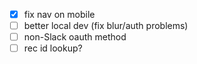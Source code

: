 - [x] fix nav on mobile
- [ ] better local dev (fix blur/auth problems)
- [ ] non-Slack oauth method
- [ ] rec id lookup?
